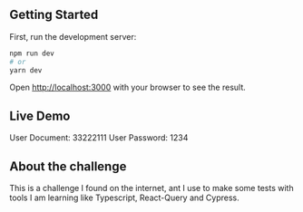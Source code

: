 ## Getting Started

First, run the development server:

```bash
npm run dev
# or
yarn dev
```

Open [http://localhost:3000](http://localhost:3000) with your browser to see the result.


## Live Demo

User Document: 33222111
User Password: 1234


## About the challenge

This is a challenge I found on the internet, ant I use to make some tests with tools I am learning like Typescript, React-Query and Cypress.
